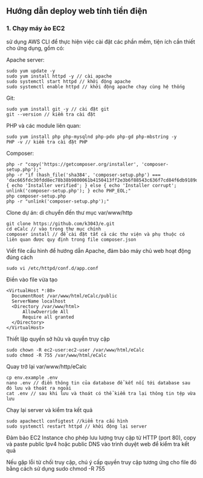 ## Hướng dẫn deploy web tính tiền điện
### 1. Chạy máy ảo EC2 
sử dụng AWS CLI để thực hiện việc cài đặt các phần mềm, tiện ích cần thiết cho ứng dụng, gồm có:

  Apache server: 
  
    sudo yum update -y
    sudo yum install httpd -y // cài apache
    sudo systemctl start httpd // khởi động apache
    sudo systemctl enable httpd // khởi động apache chạy cùng hệ thống
  Git:
  
    sudo yum install git -y // cài đặt git
    git --version // kiểm tra cài đặt
  PHP và các module liên quan: 
  
    sudo yum install php php-mysqlnd php-pdo php-gd php-mbstring -y
    PHP -v // kiểm tra cài đặt PHP
  Composer:
  
    php -r "copy('https://getcomposer.org/installer', 'composer-setup.php');"
    php -r "if (hash_file('sha384', 'composer-setup.php') === 'dac665fdc30fdd8ec78b38b9800061b4150413ff2e3b6f88543c636f7cd84f6db9189d43a81e5503cda447da73c7e5b6') { echo 'Installer verified'; } else { echo 'Installer corrupt'; unlink('composer-setup.php'); } echo PHP_EOL;"
    php composer-setup.php
    php -r "unlink('composer-setup.php');"
    
  Clone dự án: di chuyển đến thư mục var/www/http
  
    git clone https://github.com/k3043/e.git
    cd eCalc // vào trong thư mục chính
    composer install // để cài đặt tất cả các thư viện và phụ thuộc có liên quan được quy định trong file composer.json 
Viết file cấu hình để hướng dẫn Apache, đảm bảo máy chủ web hoạt động đúng cách

    sudo vi /etc/httpd/conf.d/app.conf

   Điền vào file vừa tạo
   
    <VirtualHost *:80>
      DocumentRoot /var/www/html/eCalc/public
      ServerName localhost
      <Directory /var/www/html>
          AllowOverride All
          Require all granted
      </Directory>
    </VirtualHost>

  Thiết lập quyền sở hữu và quyền truy cập
  
    sudo chown -R ec2-user:ec2-user /var/www/html/eCalc
    sudo chmod -R 755 /var/www/html/eCalc

  Quay trở lại var/www/http/eCalc

    cp env.example .env
    nano .env // điền thông tin của database để kết nối tới database sau đó lưu và thoát ra ngoài
    cat .env // sau khi lưu và thoát có thể kiểm tra lại thông tin tệp vừa lưu
  Chạy lại server và kiểm tra kết quả
  
    sudo apachectl configtest //kiểm tra cấu hình
    sudo systemctl restart httpd // khởi động lại server

  Đảm bảo EC2 Instance cho phép lưu lượng truy cập từ  HTTP (port 80), copy và paste public Ipv4 hoặc public DNS vào trình duyệt web để kiểm tra kết quả
  
  Nếu gặp lỗi từ chối truy cập, chú ý cấp quyền truy cập tương ứng cho file đó bằng cách sử dụng  sudo chmod -R 755



